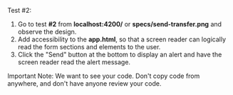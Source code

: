 Test #2:

1. Go to test **#2** from **localhost:4200/** or **specs/send-transfer.png** and observe the design.
2. Add accessibility to the **app.html**, so that a screen reader can logically read the form sections and elements to the user.
3. Click the "Send" button at the bottom to display an alert and have the screen reader read the alert message.

Important Note:  We want to see your code. Don't copy code from anywhere, and don't have anyone review your code.
